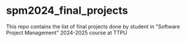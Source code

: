 # spm2024_final_projects
This repo contains the list of final projects done by student in "Software Project Management" 2024-2025 course at TTPU
